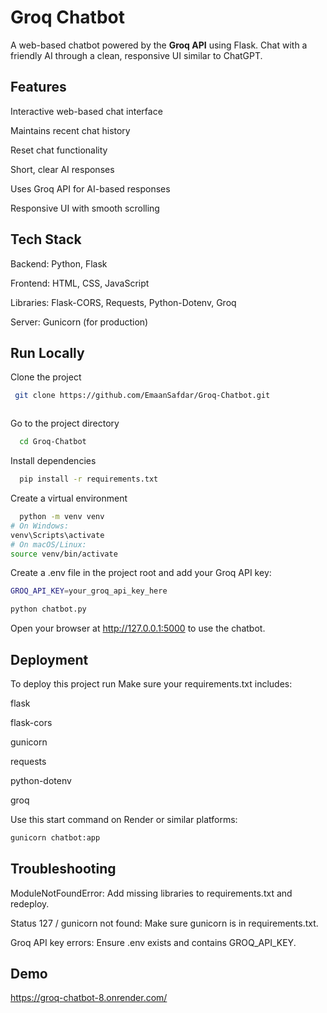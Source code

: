 

# Groq Chatbot

A web-based chatbot powered by the **Groq API** using Flask. Chat with a friendly AI through a clean, responsive UI similar to ChatGPT.


## Features

Interactive web-based chat interface

Maintains recent chat history

Reset chat functionality

Short, clear AI responses

Uses Groq API for AI-based responses

Responsive UI with smooth scrolling

## Tech Stack

Backend: Python, Flask

Frontend: HTML, CSS, JavaScript

Libraries: Flask-CORS, Requests, Python-Dotenv, Groq

Server: Gunicorn (for production)

## Run Locally

Clone the project

```bash
 git clone https://github.com/EmaanSafdar/Groq-Chatbot.git



```

Go to the project directory

```bash
  cd Groq-Chatbot
```

Install dependencies

```bash
  pip install -r requirements.txt
```

Create a virtual environment

```bash
  python -m venv venv
# On Windows:
venv\Scripts\activate
# On macOS/Linux:
source venv/bin/activate
```
Create a .env file in the project root and add your Groq API key:
```bash
GROQ_API_KEY=your_groq_api_key_here
```
```bash
python chatbot.py
```
Open your browser at http://127.0.0.1:5000 to use the chatbot.


## Deployment

To deploy this project run
Make sure your requirements.txt includes:



 flask

flask-cors

gunicorn

requests

python-dotenv

groq

Use this start command on Render or similar platforms:
 ```bash
 gunicorn chatbot:app
 ```



## Troubleshooting


ModuleNotFoundError: Add missing libraries to requirements.txt and redeploy.

Status 127 / gunicorn not found: Make sure gunicorn is in requirements.txt.

Groq API key errors: Ensure .env exists and contains GROQ_API_KEY.
## Demo

https://groq-chatbot-8.onrender.com/
